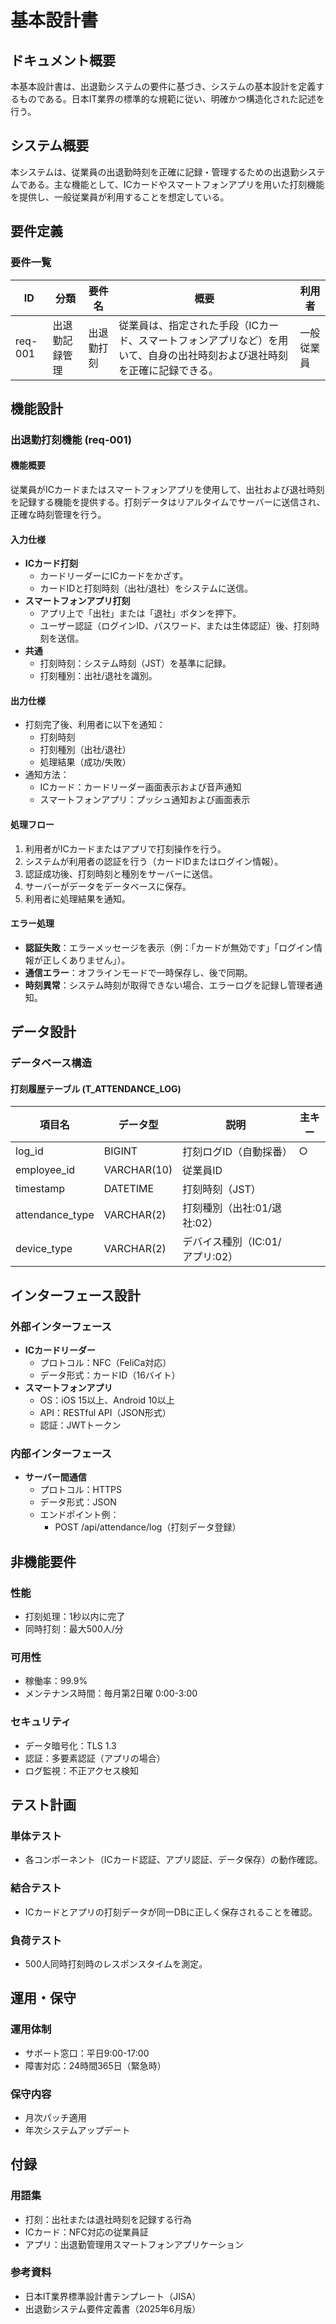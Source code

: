 # 基本設計書

## ドキュメント概要
本基本設計書は、出退勤システムの要件に基づき、システムの基本設計を定義するものである。日本IT業界の標準的な規範に従い、明確かつ構造化された記述を行う。

## システム概要
本システムは、従業員の出退勤時刻を正確に記録・管理するための出退勤システムである。主な機能として、ICカードやスマートフォンアプリを用いた打刻機能を提供し、一般従業員が利用することを想定している。

## 要件定義
### 要件一覧
| ID       | 分類             | 要件名       | 概要                                                                 | 利用者       |
|----------|------------------|--------------|----------------------------------------------------------------------|--------------|
| req-001  | 出退勤記録管理   | 出退勤打刻   | 従業員は、指定された手段（ICカード、スマートフォンアプリなど）を用いて、自身の出社時刻および退社時刻を正確に記録できる。 | 一般従業員   |

## 機能設計
### 出退勤打刻機能 (req-001)
#### 機能概要
従業員がICカードまたはスマートフォンアプリを使用して、出社および退社時刻を記録する機能を提供する。打刻データはリアルタイムでサーバーに送信され、正確な時刻管理を行う。

#### 入力仕様
- **ICカード打刻**
  - カードリーダーにICカードをかざす。
  - カードIDと打刻時刻（出社/退社）をシステムに送信。
- **スマートフォンアプリ打刻**
  - アプリ上で「出社」または「退社」ボタンを押下。
  - ユーザー認証（ログインID、パスワード、または生体認証）後、打刻時刻を送信。
- **共通**
  - 打刻時刻：システム時刻（JST）を基準に記録。
  - 打刻種別：出社/退社を識別。

#### 出力仕様
- 打刻完了後、利用者に以下を通知：
  - 打刻時刻
  - 打刻種別（出社/退社）
  - 処理結果（成功/失敗）
- 通知方法：
  - ICカード：カードリーダー画面表示および音声通知
  - スマートフォンアプリ：プッシュ通知および画面表示

#### 処理フロー
1. 利用者がICカードまたはアプリで打刻操作を行う。
2. システムが利用者の認証を行う（カードIDまたはログイン情報）。
3. 認証成功後、打刻時刻と種別をサーバーに送信。
4. サーバーがデータをデータベースに保存。
5. 利用者に処理結果を通知。

#### エラー処理
- **認証失敗**：エラーメッセージを表示（例：「カードが無効です」「ログイン情報が正しくありません」）。
- **通信エラー**：オフラインモードで一時保存し、後で同期。
- **時刻異常**：システム時刻が取得できない場合、エラーログを記録し管理者通知。

## データ設計
### データベース構造
#### 打刻履歴テーブル (T_ATTENDANCE_LOG)
| 項目名            | データ型       | 説明                              | 主キー |
|-------------------|----------------|-----------------------------------|--------|
| log_id            | BIGINT         | 打刻ログID（自動採番）           | ○      |
| employee_id        | VARCHAR(10)    | 従業員ID                         |        |
| timestamp         | DATETIME       | 打刻時刻（JST）                  |        |
| attendance_type   | VARCHAR(2)     | 打刻種別（出社:01/退社:02）     |        |
| device_type       | VARCHAR(2)     | デバイス種別（IC:01/アプリ:02）  |        |

## インターフェース設計
### 外部インターフェース
- **ICカードリーダー**
  - プロトコル：NFC（FeliCa対応）
  - データ形式：カードID（16バイト）
- **スマートフォンアプリ**
  - OS：iOS 15以上、Android 10以上
  - API：RESTful API（JSON形式）
  - 認証：JWTトークン

### 内部インターフェース
- **サーバー間通信**
  - プロトコル：HTTPS
  - データ形式：JSON
  - エンドポイント例：
    - POST /api/attendance/log（打刻データ登録）

## 非機能要件
### 性能
- 打刻処理：1秒以内に完了
- 同時打刻：最大500人/分

### 可用性
- 稼働率：99.9%
- メンテナンス時間：毎月第2日曜 0:00-3:00

### セキュリティ
- データ暗号化：TLS 1.3
- 認証：多要素認証（アプリの場合）
- ログ監視：不正アクセス検知

## テスト計画
### 単体テスト
- 各コンポーネント（ICカード認証、アプリ認証、データ保存）の動作確認。
### 結合テスト
- ICカードとアプリの打刻データが同一DBに正しく保存されることを確認。
### 負荷テスト
- 500人同時打刻時のレスポンスタイムを測定。

## 運用・保守
### 運用体制
- サポート窓口：平日9:00-17:00
- 障害対応：24時間365日（緊急時）
### 保守内容
- 月次パッチ適用
- 年次システムアップデート

## 付録
### 用語集
- 打刻：出社または退社時刻を記録する行為
- ICカード：NFC対応の従業員証
- アプリ：出退勤管理用スマートフォンアプリケーション

### 参考資料
- 日本IT業界標準設計書テンプレート（JISA）
- 出退勤システム要件定義書（2025年6月版）